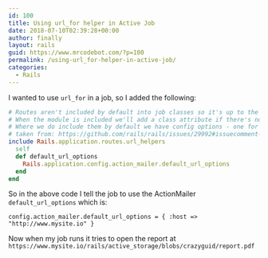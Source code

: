```yaml
---
id: 100
title: Using url_for helper in Active Job
date: 2018-07-10T02:39:28+00:00
author: finally
layout: rails
guid: https://www.mrcodebot.com/?p=100
permalink: /using-url_for-helper-in-active-job/
categories:
  - Rails
---
```

I wanted to use `url_for` in a job, so I added the following:

```ruby
# Routes aren't included by default into job classes so it's up to the developer to configure what they need
# When the module is included we'll add a class attribute if there's no existing default_url_options method.
# Where we do include them by default we have config options - one for Action Mailer and one for Action Controller.
# taken from: https://github.com/rails/rails/issues/29992#issuecomment-318819265
include Rails.application.routes.url_helpers
  self
  def default_url_options
    Rails.application.config.action_mailer.default_url_options
  end
end
```

So in the above code I tell the job to use the ActionMailer `default_url_options` which is:

`config.action_mailer.default_url_options = { :host => "http://www.mysite.io" }`

Now when my job runs it tries to open the report at `https://www.mysite.io/rails/active_storage/blobs/crazyguid/report.pdf`